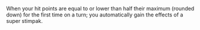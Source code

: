 When your hit points are equal to or lower than half their maximum (rounded down) for the first time on a turn; you automatically gain the effects of a super stimpak.